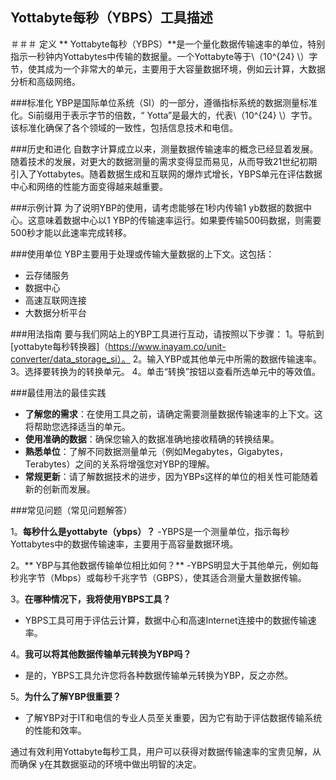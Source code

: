 ## Yottabyte每秒（YBPS）工具描述

＃＃＃ 定义
** Yottabyte每秒（YBPS）**是一个量化数据传输速率的单位，特别指示一秒钟内Yottabytes中传输的数据量。一个Yottabyte等于\（10^{24} \）字节，使其成为一个非常大的单元，主要用于大容量数据环境，例如云计算，大数据分析和高级网络。

###标准化
YBP是国际单位系统（SI）的一部分，遵循指标系统的数据测量标准化。Si前缀用于表示字节的倍数，“ Yotta”是最大的，代表\（10^{24} \）字节。该标准化确保了各个领域的一致性，包括信息技术和电信。

###历史和进化
自数字计算成立以来，测量数据传输速率的概念已经显着发展。随着技术的发展，对更大的数据测量的需求变得显而易见，从而导致21世纪初期引入了Yottabytes。随着数据生成和互联网的爆炸式增长，YBPS单元在评估数据中心和网络的性能方面变得越来越重要。

###示例计算
为了说明YBP的使用，请考虑能够在1秒内传输1 yb数据的数据中心。这意味着数据中心以1 YBP的传输速率运行。如果要传输500码数据，则需要500秒才能以此速率完成转移。

###使用单位
YBP主要用于处理或传输大量数据的上下文。这包括：
- 云存储服务
- 数据中心
- 高速互联网连接
- 大数据分析平台

###用法指南
要与我们网站上的YBP工具进行互动，请按照以下步骤：
1。导航到[yottabyte每秒转换器]（https://www.inayam.co/unit-converter/data_storage_si）。
2。输入YBP或其他单元中所需的数据传输速率。
3。选择要转换为的转换单元。
4。单击“转换”按钮以查看所选单元中的等效值。

###最佳用法的最佳实践
-  **了解您的需求**：在使用工具之前，请确定需要测量数据传输速率的上下文。这将帮助您选择适当的单元。
-  **使用准确的数据**：确保您输入的数据准确地接收精确的转换结果。
-  **熟悉单位**：了解不同数据测量单元（例如Megabytes，Gigabytes，Terabytes）之间的关系将增强您对YBP的理解。
-  **常规更新**：请了解数据技术的进步，因为YBPs这样的单位的相关性可能随着新的创新而发展。

###常见问题（常见问题解答）

1。**每秒什么是yottabyte（ybps）？**
-YBPS是一个测量单位，指示每秒Yottabytes中的数据传输速率，主要用于高容量数据环境。

2。** YBP与其他数据传输单位相比如何？**
-YBPS明显大于其他单元，例如每秒兆字节（Mbps）或每秒千兆字节（GBPS），使其适合测量大量数据传输。

3。**在哪种情况下，我将使用YBPS工具？**
-  YBPS工具可用于评估云计算，数据中心和高速Internet连接中的数据传输速率。

4。**我可以将其他数据传输单元转换为YBP吗？**
- 是的，YBPS工具允许您将各种数据传输单元转换为YBP，反之亦然。

5。**为什么了解YBP很重要？**
- 了解YBP对于IT和电信的专业人员至关重要，因为它有助于评估数据传输系统的性能和效率。

通过有效利用Yottabyte每秒工具，用户可以获得对数据传输速率的宝贵见解，从而确保 y在其数据驱动的环境中做出明智的决定。